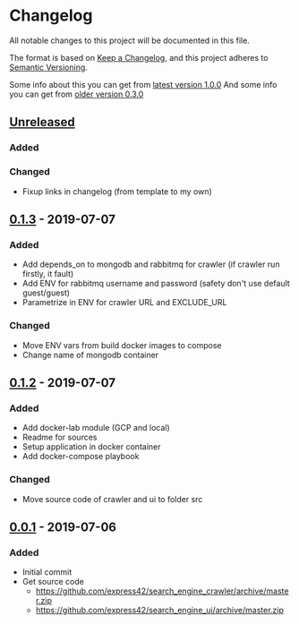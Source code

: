 # Changelog
All notable changes to this project will be documented in this file.

The format is based on [Keep a Changelog](https://keepachangelog.com/en/1.0.0/),
and this project adheres to [Semantic Versioning](https://semver.org/spec/v2.0.0.html).

Some info about this you can get from [latest version 1.0.0](https://keepachangelog.com/ru/1.0.0/)
And some info you can get from [older version 0.3.0](https://keepachangelog.com/ru/0.3.0/)

## [Unreleased]
### Added

### Changed
- Fixup links in changelog (from template to my own)

## [0.1.3] - 2019-07-07
### Added
- Add depends_on to mongodb and rabbitmq for crawler
  (if crawler run firstly, it fault)
- Add ENV for rabbitmq username and password
  (safety don't use default guest/guest)
- Parametrize in ENV for crawler URL and EXCLUDE_URL

### Changed
- Move ENV vars from build docker images to compose
- Change name of mongodb container

## [0.1.2] - 2019-07-07
### Added
- Add docker-lab module (GCP and local)
- Readme for sources
- Setup application in docker container
- Add docker-compose playbook

### Changed
- Move source code of crawler and ui to folder src

## [0.0.1] - 2019-07-06
### Added
- Initial commit
- Get source code
  - <https://github.com/express42/search_engine_crawler/archive/master.zip>
  - <https://github.com/express42/search_engine_ui/archive/master.zip>

[Unreleased]: https://github.com/nwton/otus-devops-final/compare/v0.1.4...HEAD
[0.1.4]: https://github.com/nwton/otus-devops-final/compare/v0.1.3...v0.1.4
[0.1.3]: https://github.com/nwton/otus-devops-final/compare/v0.1.2...v0.1.3
[0.1.2]: https://github.com/nwton/otus-devops-final/compare/v0.0.1...v0.1.2
[0.0.1]: https://github.com/nwton/otus-devops-final/releases/tag/v0.0.1
